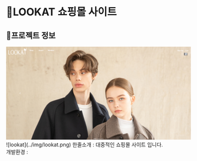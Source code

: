 # :large_orange_diamond:LOOKAT 쇼핑몰 사이트

## :small_orange_diamond:프로젝트 정보
<a href="http://ching21.cafe24.com/">
  <img src="img/lookat.png" alt="lookat" target="_blank" />
</a>
![lookat](../img/lookat.png)
한줄소개 : 대중적인 쇼핑몰 사이트 입니다. <br />
개발환경 : 

